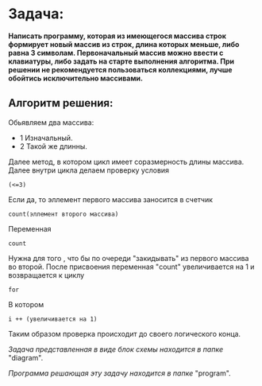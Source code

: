 # Задача:

**Написать программу, которая из имеющегося массива строк формирует новый массив из строк, длина которых меньше, либо равна 3 символам. Первоначальный массив можно ввести с клавиатуры, либо задать на старте выполнения алгоритма. При решении не рекомендуется пользоваться коллекциями, лучше обойтись исключительно массивами.**

## Алгоритм решения:

Обьявляем два массива:

* 1 Изначальный.
* 2 Такой же длинны.

Далее метод, в котором цикл имеет соразмерность длины массива.
Далее внутри цикла делаем проверку условия 

    (<=3)
Если да, то эллемент первого массива заносится в счетчик

    count(эллемент второго массива)

Переменная 

    count   
Нужна для того , что бы по очереди "закидывать" из первого массива во второй.
После присвоения переменная "count" увеличивается на 1 и возвращается к циклу

    for 
В котором 

    i ++ (увеличивается на 1)
Таким образом проверка происходит до своего логического конца.


*Задача представленная в виде блок схемы находится в папке* "diagram".


*Программа решающая эту задачу находится в папке* "program". 

